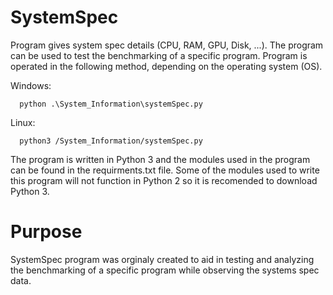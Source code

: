 # SystemSpec
Program gives system spec details (CPU, RAM, GPU, Disk, ...). The program can be used to test the benchmarking of a specific program. Program is operated in the following method, depending on the operating system (OS).

Windows:
      
      python .\System_Information\systemSpec.py

Linux:
      
      python3 /System_Information/systemSpec.py


The program is written in Python 3 and the modules used in the program can be found in the requirments.txt file. Some of the modules used to write this program will not function in Python 2 so it is recomended to download Python 3.

# Purpose
SystemSpec program was orginaly created to aid in testing and analyzing the benchmarking of a specific program while observing the systems spec data.
